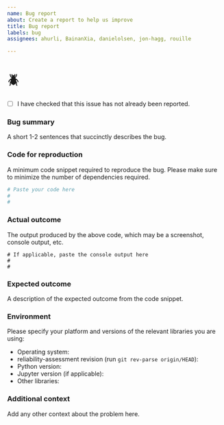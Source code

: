```yaml
---
name: Bug report
about: Create a report to help us improve
title: Bug report
labels: bug
assignees: ahurli, BainanXia, danielolsen, jon-hagg, rouille

---
```


# :beetle:

- [ ] I have checked that this issue has not already been reported.


### Bug summary
A short 1-2 sentences that succinctly describes the bug.

### Code for reproduction
A minimum code snippet required to reproduce the bug. Please make sure to minimize the
number of dependencies required.
```python
# Paste your code here
#
#
```

### Actual outcome
The output produced by the above code, which may be a screenshot, console output, etc.
```shell
# If applicable, paste the console output here
#
#
```

### Expected outcome
A description of the expected outcome from the code snippet.

### Environment
Please specify your platform and versions of the relevant libraries you are using:
* Operating system:
* reliability-assessment revision (run `git rev-parse origin/HEAD`):
* Python version:
* Jupyter version (if applicable):
* Other libraries:

### Additional context
Add any other context about the problem here.
